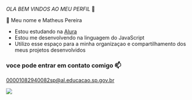 *OLA BEM VINDOS AO MEU PERFIL* 🤡

🤠 Meu nome e Matheus Pereira

- Estou estudando na [Alura](https://www.alura.com.br)
- Estou me desenvolvendo na linguagem do JavaScript
- Utilizo esse espaço para a minha organizaçao e compartilhamento dos meus projetos desenvolvidos
### voce pode entrar em contato comigo 📫 
00001082940082sp@al.educacao.sp.gov.br

![](https://media1.tenor.com/m/6XTLHcFj51sAAAAC/cant-wait.gif)
